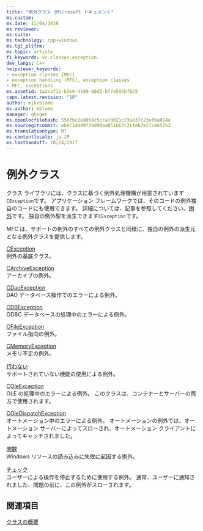 ```yaml
---
title: "例外クラス |Microsoft ドキュメント"
ms.custom: 
ms.date: 11/04/2016
ms.reviewer: 
ms.suite: 
ms.technology: cpp-windows
ms.tgt_pltfrm: 
ms.topic: article
f1_keywords: vc.classes.exception
dev_langs: C++
helpviewer_keywords:
- exception classes [MFC]
- exception handling [MFC], exception classes
- MFC, exceptions
ms.assetid: 1a2caf12-b3e9-4189-86d2-bf7a595bf025
caps.latest.revision: "10"
author: mikeblome
ms.author: mblome
manager: ghogen
ms.openlocfilehash: 550fbc2e8058c5cca7dd21c23ae37c23efba014e
ms.sourcegitcommit: ebec1d449f2bd98aa851667c2bfeb7e27ce657b2
ms.translationtype: MT
ms.contentlocale: ja-JP
ms.lasthandoff: 10/24/2017
---
```

# <a name="exception-classes"></a>例外クラス
クラス ライブラリには、クラスに基づく例外処理機構が用意されています`CException`です。 アプリケーション フレームワークでは、そのコードの例外独自のコードにも使用できます。 詳細については、記事を参照してください。[例外](../mfc/exception-handling-in-mfc.md)です。 独自の例外型を派生できます`CException`です。  
  
 MFC は、サポートの例外のすべての例外クラスと同様に、独自の例外の派生元となる例外クラスを提供します。  
  
 [CException](../mfc/reference/cexception-class.md)  
 例外の基底クラス。  
  
 [CArchiveException](../mfc/reference/carchiveexception-class.md)  
 アーカイブの例外。  
  
 [CDaoException](../mfc/reference/cdaoexception-class.md)  
 DAO データベース操作でのエラーによる例外。  
  
 [CDBException](../mfc/reference/cdbexception-class.md)  
 ODBC データベースの処理中のエラーによる例外。  
  
 [CFileException](../mfc/reference/cfileexception-class.md)  
 ファイル指向の例外。  
  
 [CMemoryException](../mfc/reference/cmemoryexception-class.md)  
 メモリ不足の例外。  
  
 [行わない](../mfc/reference/cnotsupportedexception-class.md)  
 サポートされていない機能の使用による例外。  
  
 [COleException](../mfc/reference/coleexception-class.md)  
 OLE の処理中のエラーによる例外。 このクラスは、コンテナーとサーバーの両方で使用されます。  
  
 [COleDispatchException](../mfc/reference/coledispatchexception-class.md)  
 オートメーション中のエラーによる例外。 オートメーションの例外では、オートメーション サーバーによってスローされ、オートメーション クライアントによってキャッチされました。  
  
 [関数](../mfc/reference/cresourceexception-class.md)  
 Windows リソースの読み込みに失敗に起因する例外。  
  
 [チェック](../mfc/reference/cuserexception-class.md)  
 ユーザーによる操作を停止するために使用する例外。 通常、ユーザーに通知されました、問題の前に、この例外がスローされます。  
  
## <a name="see-also"></a>関連項目  
 [クラスの概要](../mfc/class-library-overview.md)

